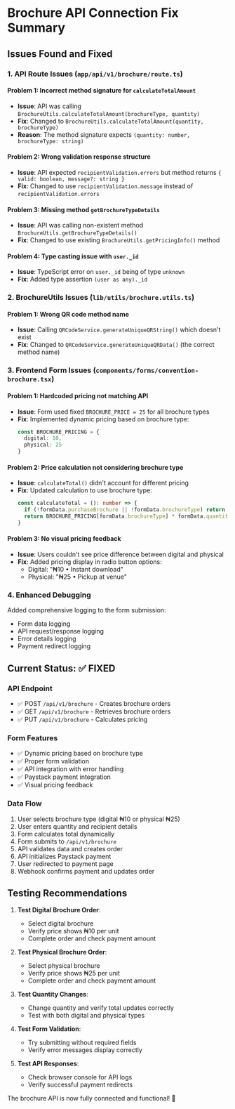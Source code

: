 # Brochure API Connection Fix Summary

## Issues Found and Fixed

### 1. **API Route Issues** (`app/api/v1/brochure/route.ts`)

#### Problem 1: Incorrect method signature for `calculateTotalAmount`
- **Issue**: API was calling `BrochureUtils.calculateTotalAmount(brochureType, quantity)`
- **Fix**: Changed to `BrochureUtils.calculateTotalAmount(quantity, brochureType)`
- **Reason**: The method signature expects `(quantity: number, brochureType: string)`

#### Problem 2: Wrong validation response structure
- **Issue**: API expected `recipientValidation.errors` but method returns `{ valid: boolean, message?: string }`
- **Fix**: Changed to use `recipientValidation.message` instead of `recipientValidation.errors`

#### Problem 3: Missing method `getBrochureTypeDetails`
- **Issue**: API was calling non-existent method `BrochureUtils.getBrochureTypeDetails()`
- **Fix**: Changed to use existing `BrochureUtils.getPricingInfo()` method

#### Problem 4: Type casting issue with `user._id`
- **Issue**: TypeScript error on `user._id` being of type `unknown`
- **Fix**: Added type assertion `(user as any)._id`

### 2. **BrochureUtils Issues** (`lib/utils/brochure.utils.ts`)

#### Problem 1: Wrong QR code method name
- **Issue**: Calling `QRCodeService.generateUniqueQRString()` which doesn't exist
- **Fix**: Changed to `QRCodeService.generateUniqueQRData()` (the correct method name)

### 3. **Frontend Form Issues** (`components/forms/convention-brochure.tsx`)

#### Problem 1: Hardcoded pricing not matching API
- **Issue**: Form used fixed `BROCHURE_PRICE = 25` for all brochure types
- **Fix**: Implemented dynamic pricing based on brochure type:
  ```typescript
  const BROCHURE_PRICING = {
    digital: 10,
    physical: 25
  }
  ```

#### Problem 2: Price calculation not considering brochure type
- **Issue**: `calculateTotal()` didn't account for different pricing
- **Fix**: Updated calculation to use brochure type:
  ```typescript
  const calculateTotal = (): number => {
    if (!formData.purchaseBrochure || !formData.brochureType) return 0
    return BROCHURE_PRICING[formData.brochureType] * formData.quantity
  }
  ```

#### Problem 3: No visual pricing feedback
- **Issue**: Users couldn't see price difference between digital and physical
- **Fix**: Added pricing display in radio button options:
  - Digital: "₦10 • Instant download"
  - Physical: "₦25 • Pickup at venue"

### 4. **Enhanced Debugging**

Added comprehensive logging to the form submission:
- Form data logging
- API request/response logging
- Error details logging
- Payment redirect logging

## Current Status: ✅ FIXED

### API Endpoint
- ✅ POST `/api/v1/brochure` - Creates brochure orders
- ✅ GET `/api/v1/brochure` - Retrieves brochure orders
- ✅ PUT `/api/v1/brochure` - Calculates pricing

### Form Features
- ✅ Dynamic pricing based on brochure type
- ✅ Proper form validation
- ✅ API integration with error handling
- ✅ Paystack payment integration
- ✅ Visual pricing feedback

### Data Flow
1. User selects brochure type (digital ₦10 or physical ₦25)
2. User enters quantity and recipient details
3. Form calculates total dynamically
4. Form submits to `/api/v1/brochure`
5. API validates data and creates order
6. API initializes Paystack payment
7. User redirected to payment page
8. Webhook confirms payment and updates order

## Testing Recommendations

1. **Test Digital Brochure Order**:
   - Select digital brochure
   - Verify price shows ₦10 per unit
   - Complete order and check payment amount

2. **Test Physical Brochure Order**:
   - Select physical brochure
   - Verify price shows ₦25 per unit
   - Complete order and check payment amount

3. **Test Quantity Changes**:
   - Change quantity and verify total updates correctly
   - Test with both digital and physical types

4. **Test Form Validation**:
   - Try submitting without required fields
   - Verify error messages display correctly

5. **Test API Responses**:
   - Check browser console for API logs
   - Verify successful payment redirects

The brochure API is now fully connected and functional! 🎉